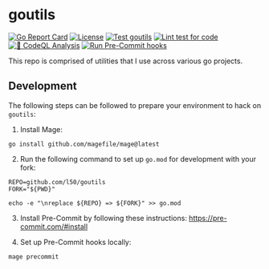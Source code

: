 # goutils
[![Go Report Card](https://goreportcard.com/badge/github.com/l50/goutils)](https://goreportcard.com/badge/github.com/l50/goutils)
[![License](http://img.shields.io/:license-mit-blue.svg)](https://github.com/l50/goutils/blob/master/LICENSE)
[![Test goutils](https://github.com/l50/goutils/actions/workflows/test-build.yml/badge.svg)](https://github.com/l50/goutils/actions/workflows/test-build.yml)
[![Lint test for code](https://github.com/l50/goutils/actions/workflows/lint.yml/badge.svg)](https://github.com/l50/goutils/actions/workflows/lint.yml)
[![🚨 CodeQL Analysis](https://github.com/l50/goutils/actions/workflows/codeql-analysis.yml/badge.svg)](https://github.com/l50/goutils/actions/workflows/codeql-analysis.yml)
[![Run Pre-Commit hooks](https://github.com/l50/goutils/actions/workflows/pre-commit.yml/badge.svg)](https://github.com/l50/goutils/actions/workflows/pre-commit.yml)

This repo is comprised of utilities that I use across various go projects.

## Development
The following steps can be followed to prepare your environment to hack on `goutils`:

1. Install Mage:
```
go install github.com/magefile/mage@latest
```

2. Run the following command to set up `go.mod` for development with your fork:
```
REPO=github.com/l50/goutils
FORK="${PWD}"

echo -e "\nreplace ${REPO} => ${FORK}" >> go.mod
```

3. Install Pre-Commit by following these instructions: https://pre-commit.com/#install

4. Set up Pre-Commit hooks locally:
```
mage precommit
```
